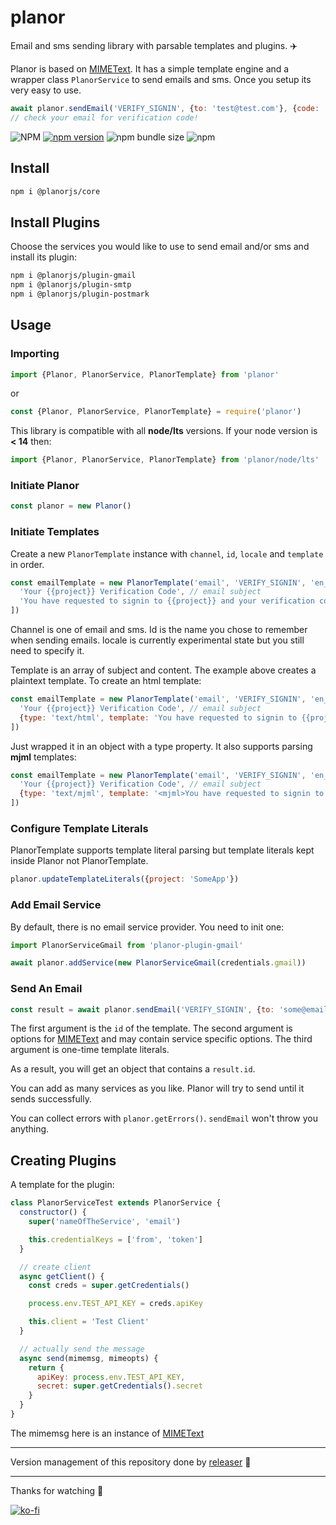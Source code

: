 # planor
Email and sms sending library with parsable templates and plugins. ✈️

Planor is based on [MIMEText](https://github.com/muratgozel/MIMEText). It has a simple template engine and a wrapper class `PlanorService` to send emails and sms. Once you setup its very easy to use.
```js
await planor.sendEmail('VERIFY_SIGNIN', {to: 'test@test.com'}, {code: '918273'})
// check your email for verification code!
```

![NPM](https://img.shields.io/npm/l/@planorjs/core)
[![npm version](https://badge.fury.io/js/@planorjs/core.svg)](https://badge.fury.io/js/@planorjs/core)
![npm bundle size](https://img.shields.io/bundlephobia/min/@planorjs/core)
![npm](https://img.shields.io/npm/dm/@planorjs/core)

## Install
```sh
npm i @planorjs/core
```

## Install Plugins
Choose the services you would like to use to send email and/or sms and install its plugin:
```sh
npm i @planorjs/plugin-gmail
npm i @planorjs/plugin-smtp
npm i @planorjs/plugin-postmark
```

## Usage
### Importing
```js
import {Planor, PlanorService, PlanorTemplate} from 'planor'
```
or
```js
const {Planor, PlanorService, PlanorTemplate} = require('planor')
```
This library is compatible with all **node/lts** versions. If your node version is **< 14** then:
```js
import {Planor, PlanorService, PlanorTemplate} from 'planor/node/lts'
```

### Initiate Planor
```js
const planor = new Planor()
```

### Initiate Templates
Create a new `PlanorTemplate` instance with `channel`, `id`, `locale` and `template` in order.
```js
const emailTemplate = new PlanorTemplate('email', 'VERIFY_SIGNIN', 'en_US', [
  'Your {{project}} Verification Code', // email subject
  'You have requested to signin to {{project}} and your verification code is "{{code}}"' // email content
])
```
Channel is one of email and sms. Id is the name you chose to remember when sending emails. locale is currently experimental state but you still need to specify it.

Template is an array of subject and content. The example above creates a plaintext template. To create an html template:
```js
const emailTemplate = new PlanorTemplate('email', 'VERIFY_SIGNIN', 'en_US', [
  'Your {{project}} Verification Code', // email subject
  {type: 'text/html', template: 'You have requested to signin to {{project}} and your verification code is "{{code}}"'} // email content
])
```
Just wrapped it in an object with a type property. It also supports parsing **mjml** templates:
```js
const emailTemplate = new PlanorTemplate('email', 'VERIFY_SIGNIN', 'en_US', [
  'Your {{project}} Verification Code', // email subject
  {type: 'text/mjml', template: '<mjml>You have requested to signin to {{project}} and your verification code is "{{code}}"</mjml>'} // email content
])
```

### Configure Template Literals
PlanorTemplate supports template literal parsing but template literals kept inside Planor not PlanorTemplate.
```js
planor.updateTemplateLiterals({project: 'SomeApp'})
```

### Add Email Service
By default, there is no email service provider. You need to init one:
```js
import PlanorServiceGmail from 'planor-plugin-gmail'

await planor.addService(new PlanorServiceGmail(credentials.gmail))
```

### Send An Email
```js
const result = await planor.sendEmail('VERIFY_SIGNIN', {to: 'some@email.tld'}, {code: '918273'})
```
The first argument is the `id` of the template. The second argument is options for [MIMEText](https://github.com/muratgozel/MIMEText) and may contain service specific options. The third argument is one-time template literals.

As a result, you will get an object that contains a `result.id`.

You can add as many services as you like. Planor will try to send until it sends successfully.

You can collect errors with `planor.getErrors()`. `sendEmail` won't throw you anything.

## Creating Plugins
A template for the plugin:
```js
class PlanorServiceTest extends PlanorService {
  constructor() {
    super('nameOfTheService', 'email')

    this.credentialKeys = ['from', 'token']
  }

  // create client
  async getClient() {
    const creds = super.getCredentials()

    process.env.TEST_API_KEY = creds.apiKey

    this.client = 'Test Client'
  }

  // actually send the message
  async send(mimemsg, mimeopts) {
    return {
      apiKey: process.env.TEST_API_KEY,
      secret: super.getCredentials().secret
    }
  }
}
```
The mimemsg here is an instance of [MIMEText](https://github.com/muratgozel/MIMEText)

---

Version management of this repository done by [releaser](https://github.com/muratgozel/node-releaser) 🚀

---

Thanks for watching 🐬

[![ko-fi](https://www.ko-fi.com/img/githubbutton_sm.svg)](https://ko-fi.com/F1F1RFO7)
